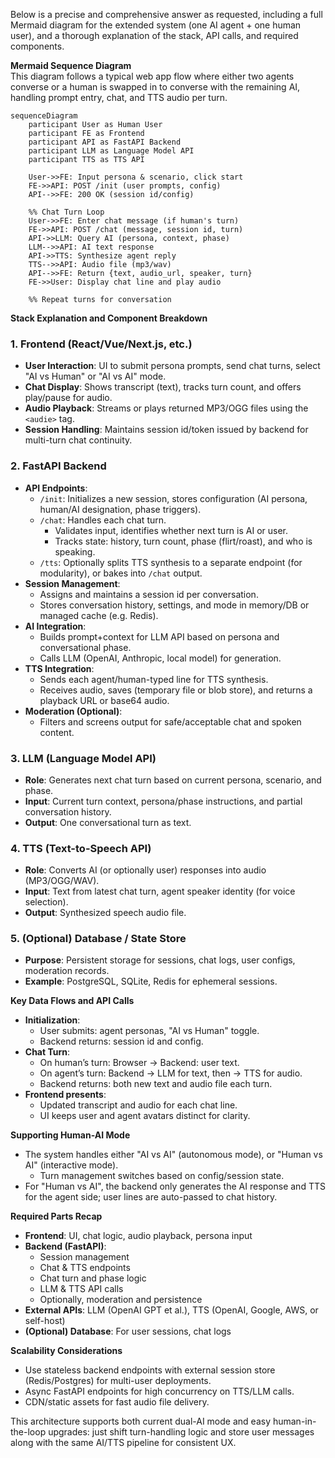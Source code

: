 Below is a precise and comprehensive answer as requested, including a full Mermaid diagram for the extended system (one AI agent + one human user), and a thorough explanation of the stack, API calls, and required components.

**Mermaid Sequence Diagram**  
This diagram follows a typical web app flow where either two agents converse
or a human is swapped in to converse with the remaining AI,
handling prompt entry, chat, and TTS audio per turn.

```mermaid
sequenceDiagram
    participant User as Human User
    participant FE as Frontend
    participant API as FastAPI Backend
    participant LLM as Language Model API
    participant TTS as TTS API

    User->>FE: Input persona & scenario, click start
    FE->>API: POST /init (user prompts, config)
    API-->>FE: 200 OK (session id/config)

    %% Chat Turn Loop
    User->>FE: Enter chat message (if human's turn)
    FE->>API: POST /chat (message, session id, turn)
    API->>LLM: Query AI (persona, context, phase)
    LLM-->>API: AI text response
    API->>TTS: Synthesize agent reply
    TTS-->>API: Audio file (mp3/wav)
    API-->>FE: Return {text, audio_url, speaker, turn}
    FE->>User: Display chat line and play audio

    %% Repeat turns for conversation
```

**Stack Explanation and Component Breakdown**

### 1. **Frontend (React/Vue/Next.js, etc.)**
- **User Interaction**: UI to submit persona prompts, send chat turns,
select "AI vs Human" or "AI vs AI" mode.
- **Chat Display**: Shows transcript (text), tracks turn count, and offers
play/pause for audio.
- **Audio Playback**: Streams or plays returned MP3/OGG files using the `<audie>` tag.
- **Session Handling**: Maintains session id/token issued by backend for multi-turn
chat continuity.

### 2. **FastAPI Backend**
- **API Endpoints**:
  - `/init`: Initializes a new session, stores configuration (AI persona,
  human/AI designation, phase triggers).
  - `/chat`: Handles each chat turn.
    - Validates input, identifies whether next turn is AI or user.
    - Tracks state: history, turn count, phase (flirt/roast), and who is speaking.
  - `/tts`: Optionally splits TTS synthesis to a separate endpoint (for modularity),
  or bakes into `/chat` output.
- **Session Management**:
  - Assigns and maintains a session id per conversation.
  - Stores conversation history, settings, and mode in memory/DB or managed cache (e.g. Redis).
- **AI Integration**:
  - Builds prompt+context for LLM API based on persona and conversational phase.
  - Calls LLM (OpenAI, Anthropic, local model) for generation.
- **TTS Integration**:
  - Sends each agent/human-typed line for TTS synthesis.
  - Receives audio, saves (temporary file or blob store), and returns a playback
  URL or base64 audio.
- **Moderation (Optional)**:
  - Filters and screens output for safe/acceptable chat and spoken content.

### 3. **LLM (Language Model API)**
- **Role**: Generates next chat turn based on current persona, scenario, and phase.
- **Input**: Current turn context, persona/phase instructions,
and partial conversation history.
- **Output**: One conversational turn as text.

### 4. **TTS (Text-to-Speech API)**
- **Role**: Converts AI (or optionally user) responses into audio (MP3/OGG/WAV).
- **Input**: Text from latest chat turn, agent speaker identity (for voice selection).
- **Output**: Synthesized speech audio file.

### 5. **(Optional) Database / State Store**
- **Purpose**: Persistent storage for sessions, chat logs, user configs,
moderation records.
- **Example**: PostgreSQL, SQLite, Redis for ephemeral sessions.

**Key Data Flows and API Calls**

- **Initialization**:
  - User submits: agent personas, "AI vs Human" toggle.
  - Backend returns: session id and config.
- **Chat Turn**:
  - On human’s turn: Browser -> Backend: user text.
  - On agent’s turn: Backend -> LLM for text, then -> TTS for audio.
  - Backend returns: both new text and audio file each turn.
- **Frontend presents**:
  - Updated transcript and audio for each chat line.
  - UI keeps user and agent avatars distinct for clarity.

**Supporting Human-AI Mode**

- The system handles either "AI vs AI" (autonomous mode), or "Human vs AI"
(interactive mode).
  - Turn management switches based on config/session state.
- For "Human vs AI", the backend only generates the AI response and TTS for
the agent side; user lines are auto-passed to chat history.

**Required Parts Recap**

- **Frontend**: UI, chat logic, audio playback, persona input
- **Backend (FastAPI)**:
  - Session management
  - Chat & TTS endpoints
  - Chat turn and phase logic
  - LLM & TTS API calls
  - Optionally, moderation and persistence
- **External APIs**: LLM (OpenAI GPT et al.), TTS (OpenAI, Google, AWS,
or self-host)
- **(Optional) Database**: For user sessions, chat logs

**Scalability Considerations**
- Use stateless backend endpoints with external session store (Redis/Postgres)
for multi-user deployments.
- Async FastAPI endpoints for high concurrency on TTS/LLM calls.
- CDN/static assets for fast audio file delivery.

This architecture supports both current dual-AI mode and easy human-in-the-loop
upgrades: just shift turn-handling logic and store user messages along with the
same AI/TTS pipeline for consistent UX.
